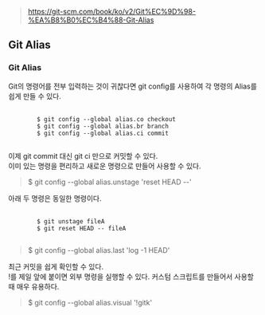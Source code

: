 > https://git-scm.com/book/ko/v2/Git%EC%9D%98-%EA%B8%B0%EC%B4%88-Git-Alias

## Git Alias
### Git Alias
Git의 명령어를 전부 입력하는 것이 귀찮다면 git config를 사용하여 각 명령의 Alias를 쉽게 만들 수 있다.<br>
<pre>
    <code>
        $ git config --global alias.co checkout
        $ git config --global alias.br branch
        $ git config --global alias.ci commit
    </code>
</pre>
이제 git commit 대신 git ci 만으로 커밋할 수 있다. <br>
이미 있는 명령을 편리하고 새로운 명령으로 만들어 사용할 수 있다.
> $ git config --global alias.unstage 'reset HEAD --'

아래 두 명령은 동일한 명령이다.
<pre>
    <code>
        $ git unstage fileA
        $ git reset HEAD -- fileA
    </code>
</pre>
> $ git config --global alias.last 'log -1 HEAD'

최근 커밋을 쉽게 확인할 수 있다.<br>
!를 제일 앞에 붙이면 외부 명령을 실행할 수 있다. 커스텀 스크립트를 만들어서 사용할 때 매우 유용하다.
> $ git config --global alias.visual '!gitk'
